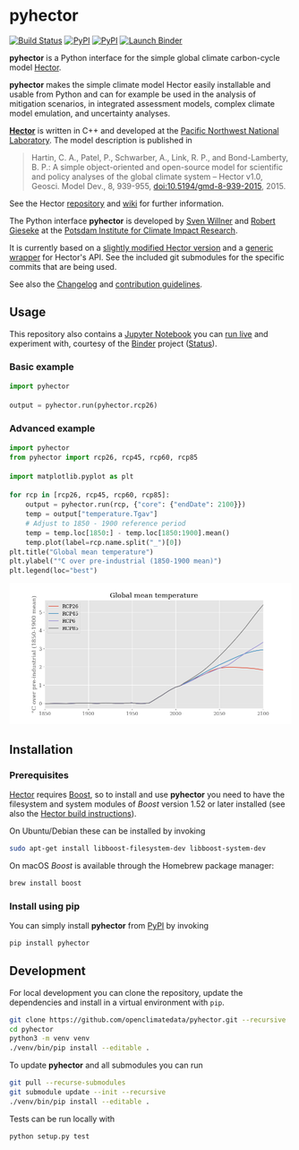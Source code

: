 # pyhector

[![Build Status](https://img.shields.io/travis/openclimatedata/pyhector.svg)](https://travis-ci.org/openclimatedata/pyhector)
[![PyPI](https://img.shields.io/pypi/pyversions/pyhector.svg)](https://pypi.python.org/pypi/pyhector)
[![PyPI](https://img.shields.io/pypi/v/pyhector.svg)](https://pypi.python.org/pypi/pyhector)
[![Launch Binder](https://img.shields.io/badge/launch-binder-e66581.svg)](http://mybinder.org/repo/openclimatedata/pyhector)

**pyhector** is a Python interface for the simple global climate
carbon-cycle model [Hector](https://github.com/JGCRI/hector).

**pyhector** makes the simple climate model Hector easily installable and usable
from Python and can for example be used in the analysis of mitigation scenarios,
in integrated assessment models, complex climate model emulation, and
uncertainty analyses.

**[Hector](https://github.com/JGCRI/hector)** is written in C++ and developed at the
[Pacific Northwest National Laboratory](https://www.pnl.gov/).
The model description is published in

> Hartin, C. A., Patel, P., Schwarber, A., Link, R. P., and Bond-Lamberty, B. P.: A simple object-oriented and open-source model for scientific and policy analyses of the global climate system – Hector v1.0, Geosci. Model Dev., 8, 939-955, [doi:10.5194/gmd-8-939-2015](https://dx.doi.org/10.5194/gmd-8-939-2015), 2015.

See the Hector [repository](https://github.com/JGCRI/hector) and
[wiki](https://github.com/JGCRI/hector/wiki) for further information.

The Python interface **pyhector** is developed by [Sven Willner](http://www.pik-potsdam.de/~willner/)
and [Robert Gieseke](https://www.pik-potsdam.de/members/gieseke) at the
[Potsdam Institute for Climate Impact Research](https://www.pik-potsdam.de/).

It is currently based on a
[slightly modified Hector version](https://github.com/swillner/hector/) and
a [generic wrapper](https://github.com/swillner/hector-wrapper/) for Hector's API.
See the included git submodules for the specific commits that are being used.

See also the [Changelog](CHANGELOG.md) and [contribution guidelines](CONTRIBUTING.md).

## Usage

This repository also contains a [Jupyter Notebook](index.ipynb) you can
[run live](http://mybinder.org/repo/openclimatedata/pyhector) and experiment
with, courtesy of the
[Binder](http://mybinder.org/) project ([Status](http://mybinder.org/status/)).

### Basic example

```python
import pyhector

output = pyhector.run(pyhector.rcp26)
```

### Advanced example

```python
import pyhector
from pyhector import rcp26, rcp45, rcp60, rcp85

import matplotlib.pyplot as plt

for rcp in [rcp26, rcp45, rcp60, rcp85]:
    output = pyhector.run(rcp, {"core": {"endDate": 2100}})
    temp = output["temperature.Tgav"]
    # Adjust to 1850 - 1900 reference period
    temp = temp.loc[1850:] - temp.loc[1850:1900].mean()
    temp.plot(label=rcp.name.split("_")[0])
plt.title("Global mean temperature")
plt.ylabel("°C over pre-industrial (1850-1900 mean)")
plt.legend(loc="best")
```

![](docs/example-plot.png)


## Installation

### Prerequisites

[Hector](https://github.com/JGCRI/hector)
requires [Boost](http://www.boost.org/), so to install and use
**pyhector** you need to have the filesystem and system modules
of *Boost* version 1.52 or later installed (see also the
[Hector build instructions](https://github.com/JGCRI/hector/wiki/BuildHector)).

On Ubuntu/Debian these can be installed by invoking
```bash
sudo apt-get install libboost-filesystem-dev libboost-system-dev
```

On macOS *Boost* is available through the Homebrew package manager:
```bash
brew install boost
```

### Install using pip

You can simply install **pyhector** from [PyPI](https://pypi.python.org/pypi/pyhector) by invoking
```bash
pip install pyhector
```


## Development

For local development you can clone the repository, update the
dependencies and install in a virtual environment with `pip`.

```bash
git clone https://github.com/openclimatedata/pyhector.git --recursive
cd pyhector
python3 -m venv venv
./venv/bin/pip install --editable .
```

To update **pyhector** and all submodules you can run
```bash
git pull --recurse-submodules
git submodule update --init --recursive
./venv/bin/pip install --editable .
```

Tests can be run locally with

```
python setup.py test
```
